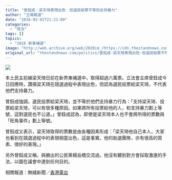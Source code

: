 ```yaml
---
title: "曾鈺成：梁天琦表現出色　但選民給票不等同支持暴力"
author: "立場報道"
date: "2016-03-01T21:21:00"
categories:
  - "政治"
tags: []
topics:
  - "2016 新東補選"
image: "http://web.archive.org/web/2020im_/https://cdn.thestandnews.com/media/photos/cache/leung-tsang-01_BEQNo_1200x0.png"
original_url: "thestandnews.com/politics/曾鈺成-梁天琦表現出色-但選民給票不等同支持暴力"
---
```

![](http://web.archive.org/web/2020im_/https://cdn.thestandnews.com/media/photos/cache/leung-tsang-01_BEQNo_1200x0.png)

本土民主前線梁天琦日前在新界東補選中，取得超過六萬票。立法會主席曾鈺成今日回應時，讚揚梁天琦在競選過程中表現出色，但認為選民投票給梁天琦，不代表他們支持暴力。

曾鈺成強調，選民投票給梁天琦，並不等於他們支持暴力行為：「支持梁天琦、投票給梁天琦，可以有很多種原因。如果將所有投票給他的人，和支持暴力劃上等號，這對選民也不公道。」曾鈺成認為，即使是梁天琦本人也不會將所得的票數與「旺角事件」劃上等號。

曾鈺成又表示，梁天琦取得的票數是由各種因素形成：「梁天琦他自己本人，大家也看到在競選過程中的表現相當出色，這是事實。他的助選團隊，亦有很高的質素、很好的表現。」

另外曾鈺成又稱，與勝出的公民黨楊岳橋交流過。他沒有聽到對方會採取激進的手法，以圖在議會中達到任何目的。

相關報道：無綫新聞／[香港電台](http://web.archive.org/web/20210629031726/http://news.rthk.hk/rthk/ch/component/k2/1245717-20160301.htm?spTabChangeable=0)